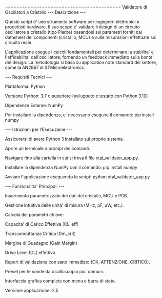 ========================================= Validatore di Oscillatori a Cristallo
--- Descrizione ---

Questo script e' uno strumento software per ingegneri elettronici e progettisti hardware.
Il suo scopo e' validare il design di un circuito oscillatore a cristallo (tipo Pierce)
basandosi sui parametri forniti dai datasheet dei componenti (cristallo, MCU) e sulle
misurazioni effettuate sul circuito reale.

L'applicazione esegue i calcoli fondamentali per determinare la stabilita' e
l'affidabilita' dell'oscillatore, fornendo un feedback immediato sulla bonta' del design.
La metodologia si basa su application note standard del settore, come la AN2867 di
STMicroelectronics.

--- Requisiti Tecnici ---

Piattaforma: Python

Versione Python: 3.7 o superiore (sviluppato e testato con Python 3.10)

Dipendenze Esterne: NumPy

Per installare la dipendenza, e' necessario eseguire il comando:
pip install numpy

--- Istruzioni per l'Esecuzione ---

Assicurarsi di avere Python 3 installato sul proprio sistema.

Aprire un terminale o prompt dei comandi.

Navigare fino alla cartella in cui si trova il file xtal_validator_app.py.

Installare la dipendenza NumPy con il comando:
pip install numpy

Avviare l'applicazione eseguendo lo script:
python xtal_validator_app.py

--- Funzionalita' Principali ---

Inserimento parametrizzato dei dati del cristallo, MCU e PCB.

Gestione intuitiva delle unita' di misura (MHz, pF, uW, etc.).

Calcolo dei parametri chiave:

Capacita' di Carico Effettiva (CL_eff)

Transconduttanza Critica (Gm_crit)

Margine di Guadagno (Gain Margin)

Drive Level (DL) effettivo

Report di validazione con stato immediato (OK, ATTENZIONE, CRITICO).

Preset per le sonde da oscilloscopio piu' comuni.

Interfaccia grafica completa con menu e barra di stato.

Versione applicazione: 2.5
